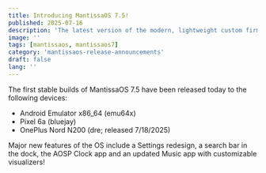 ```yaml
---
title: Introducing MantissaOS 7.5!
published: 2025-07-16
description: 'The latest version of the modern, lightweight custom firmware comes packed with new features and optimizations!'
image: ''
tags: [mantissaos, mantissaos7]
category: 'mantissaos-release-announcements'
draft: false 
lang: ''
---
```

The first stable builds of MantissaOS 7.5 have been released today to the following devices:

- Android Emulator x86_64 (emu64x)
- Pixel 6a (bluejay)
- OnePlus Nord N200 (dre; released 7/18/2025)

Major new features of the OS include a Settings redesign, a search bar in the dock, the AOSP Clock app and an updated Music app with customizable visualizers!